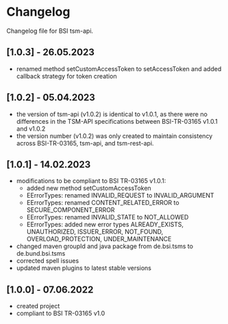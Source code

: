 # Changelog
Changelog file for BSI tsm-api.

## [1.0.3] - 26.05.2023
* renamed method setCustomAccessToken to setAccessToken and added callback strategy for token creation

## [1.0.2] - 05.04.2023
* the version of tsm-api (v1.0.2) is identical to v1.0.1, as there were no differences in the TSM-API specifications between BSI-TR-03165 v1.0.1 and v1.0.2
* the version number (v1.0.2) was only created to maintain consistency across BSI-TR-03165, tsm-api, and tsm-rest-api.

## [1.0.1] - 14.02.2023
* modifications to be compliant to BSI TR-03165 v1.0.1:
  * added new method setCustomAccessToken
  * EErrorTypes: renamed INVALID_REQUEST to INVALID_ARGUMENT
  * EErrorTypes: renamed CONTENT_RELATED_ERROR to SECURE_COMPONENT_ERROR
  * EErrorTypes: renamed INVALID_STATE to NOT_ALLOWED
  * EErrorTypes: added new error types ALREADY_EXISTS, UNAUTHORIZED, ISSUER_ERROR, NOT_FOUND, OVERLOAD_PROTECTION, UNDER_MAINTENANCE
* changed maven groupId and java package from de.bsi.tsms to de.bund.bsi.tsms
* corrected spell issues
* updated maven plugins to latest stable versions
 
## [1.0.0] - 07.06.2022
* created project
* compliant to BSI TR-03165 v1.0
  

